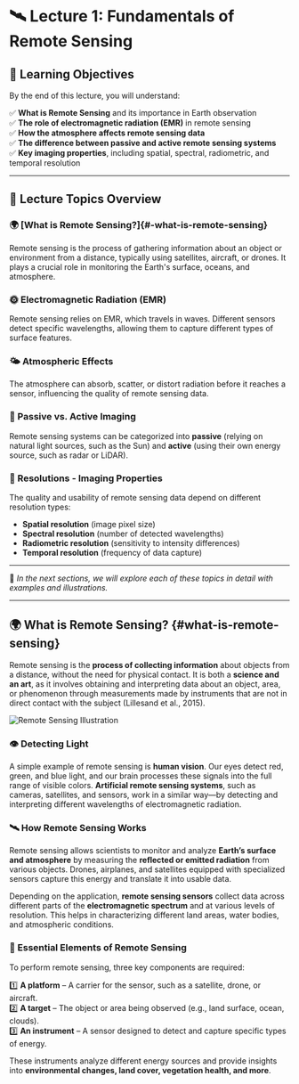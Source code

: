# 🛰️ Lecture 1: Fundamentals of Remote Sensing

## 🎯 Learning Objectives

By the end of this lecture, you will understand:

✅ **What is Remote Sensing** and its importance in Earth observation  
✅ **The role of electromagnetic radiation (EMR)** in remote sensing  
✅ **How the atmosphere affects remote sensing data**  
✅ **The difference between passive and active remote sensing systems**  
✅ **Key imaging properties**, including spatial, spectral, radiometric, and temporal resolution  

---

## 📌 Lecture Topics Overview

### 🌍 [What is Remote Sensing?]{#-what-is-remote-sensing}
Remote sensing is the process of gathering information about an object or environment from a distance, typically using satellites, aircraft, or drones. It plays a crucial role in monitoring the Earth's surface, oceans, and atmosphere.

### 🌞 Electromagnetic Radiation (EMR)
Remote sensing relies on EMR, which travels in waves. Different sensors detect specific wavelengths, allowing them to capture different types of surface features.

### 🌤️ Atmospheric Effects
The atmosphere can absorb, scatter, or distort radiation before it reaches a sensor, influencing the quality of remote sensing data.

### 📡 Passive vs. Active Imaging
Remote sensing systems can be categorized into **passive** (relying on natural light sources, such as the Sun) and **active** (using their own energy source, such as radar or LiDAR).

### 📏 Resolutions - Imaging Properties
The quality and usability of remote sensing data depend on different resolution types:
- **Spatial resolution** (image pixel size)
- **Spectral resolution** (number of detected wavelengths)
- **Radiometric resolution** (sensitivity to intensity differences)
- **Temporal resolution** (frequency of data capture)

---

📌 _In the next sections, we will explore each of these topics in detail with examples and illustrations._  

---

## 🌍 What is Remote Sensing? {#what-is-remote-sensing}

Remote sensing is the **process of collecting information** about objects from a distance, without the need for physical contact. It is both a **science and an art**, as it involves obtaining and interpreting data about an object, area, or phenomenon through measurements made by instruments that are not in direct contact with the subject (Lillesand et al., 2015).

![Remote Sensing Illustration](../docs/assets/images/lecture1_image1.jpg)


### 👁️ Detecting Light  

A simple example of remote sensing is **human vision**. Our eyes detect red, green, and blue light, and our brain processes these signals into the full range of visible colors. **Artificial remote sensing systems**, such as cameras, satellites, and sensors, work in a similar way—by detecting and interpreting different wavelengths of electromagnetic radiation.

### 🛰️ How Remote Sensing Works  

Remote sensing allows scientists to monitor and analyze **Earth’s surface and atmosphere** by measuring the **reflected or emitted radiation** from various objects. Drones, airplanes, and satellites equipped with specialized sensors capture this energy and translate it into usable data.

Depending on the application, **remote sensing sensors** collect data across different parts of the **electromagnetic spectrum** and at various levels of resolution. This helps in characterizing different land areas, water bodies, and atmospheric conditions.

### 🔑 Essential Elements of Remote Sensing  

To perform remote sensing, three key components are required:

1️⃣ **A platform** – A carrier for the sensor, such as a satellite, drone, or aircraft.  
2️⃣ **A target** – The object or area being observed (e.g., land surface, ocean, clouds).  
3️⃣ **An instrument** – A sensor designed to detect and capture specific types of energy.  

These instruments analyze different energy sources and provide insights into **environmental changes, land cover, vegetation health, and more**.  
